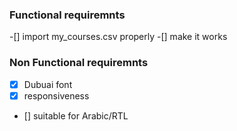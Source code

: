 ### Functional requiremnts
-[] import my_courses.csv properly 
-[] make it works

### Non Functional requiremnts
- [x] Dubuai font 
- [x] responsiveness 
- [] suitable for Arabic/RTL


